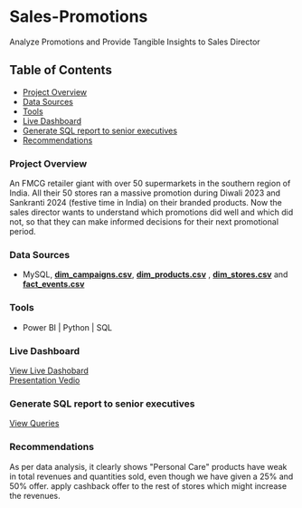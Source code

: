 # Sales-Promotions
Analyze Promotions and Provide Tangible Insights to Sales Director

## Table of Contents
- [Project Overview](#project-overview)
- [Data Sources](#data-sources)
- [Tools](#Tools)
- [Live Dashboard](#live-dashboard)
- [Generate SQL report to senior executives](#generate-sql-report-to-senior-executives)
- [Recommendations](#recommendations)


### Project Overview
An FMCG retailer giant with over 50 supermarkets in the southern region of India. All their 50 stores ran a massive promotion during Diwali 2023 and Sankranti 2024 (festive time in India) on their branded products. Now the sales director wants to understand which promotions did well and which did not, so that they can make informed decisions for their next promotional period.

### Data Sources
- MySQL, [**dim_campaigns.csv**](data/dim_campaigns.csv), [**dim_products.csv**](data/dim_products.csv) , [**dim_stores.csv**](data/dim_stores.csv) and [**fact_events.csv**](data/fact_events.csv) 

### Tools
- Power BI | Python | SQL

### Live Dashboard
[View Live Dashobard](https://app.powerbi.com/view?r=eyJrIjoiZmQzOGJkNjYtMzcyYi00NWVkLTk4ZjktYmI0NzViMGNmMzJiIiwidCI6ImM2ZTU0OWIzLTVmNDUtNDAzMi1hYWU5LWQ0MjQ0ZGM1YjJjNCJ9)               
[Presentation Vedio](https://www.youtube.com/watch?v=RqTbvKxGbfc)


### Generate SQL report to senior executives
[View Queries](data/sql_queries.sql)

### Recommendations
As per data analysis, it clearly shows "Personal Care" products have weak in total revenues and quantities sold, even though we have given a 25% and 50% offer.
apply cashback offer to the rest of stores which might increase the revenues.
